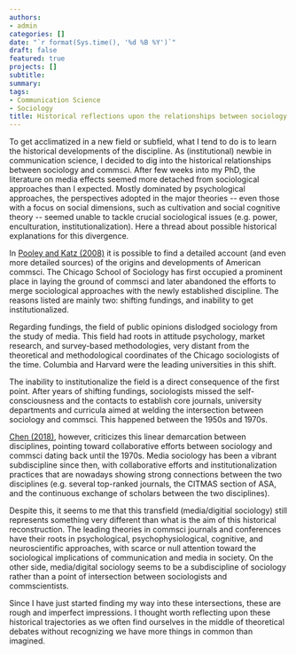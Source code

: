 ```yaml
---
authors:
- admin
categories: []
date: "`r format(Sys.time(), '%d %B %Y')`"
draft: false
featured: true
projects: []
subtitle:
summary:
tags:
- Communication Science
- Sociology
title: Historical reflections upon the relationships between sociology and communication science.
---
```


To get acclimatized in a new field or subfield, what I tend to do is to learn the historical developments of the discipline. As (institutional) newbie in communication science, I decided to dig into the historical relationships between sociology and commsci. After few weeks into my PhD, the literature on media effects seemed more detached from sociological approaches than I expected. Mostly dominated by psychological approaches, the perspectives adopted in the major theories -- even those with a focus on social dimensions, such as cultivation and social cognitive theory -- seemed unable to tackle crucial sociological issues (e.g. power, enculturation, institutionalization). Here a thread about possible historical explanations for this divergence.

In [Pooley and Katz (2008)](https://academic.oup.com/joc/article/58/4/767/4098454) it is possible to find a detailed account (and even more detailed sources) of the origins and developments of American commsci. The Chicago School of Sociology has first occupied a prominent place in laying the ground of commsci and later abandoned the efforts to merge sociological approaches with the newly established discipline. The reasons listed are mainly two: shifting fundings, and inability to get institutionalized.

Regarding fundings, the field of public opinions dislodged sociology from the study of media. This field had roots in attitude psychology, market research, and survey-based methodologies, very distant from the theoretical and methodological coordinates of the Chicago sociologists of the time. Columbia and Harvard were the leading universities in this shift.

The inability to institutionalize the field is a direct consequence of the first point. After years of shifting fundings, sociologists missed the self-consciousness and the contacts to establish core journals, university departments and curricula aimed at welding the intersection between sociology and commsci. This happened between the 1950s and 1970s.

[Chen (2018)](https://www.tandfonline.com/doi/full/10.1080/1369118X.2018.1428658), however, criticizes this linear demarcation between disciplines, pointing toward collaborative efforts between sociology and commsci dating back until the 1970s. Media sociology has been a vibrant subdiscipline since then, with collaborative efforts and institutionalization practices that are nowadays showing strong connections between the two disciplines (e.g. several top-ranked journals, the CITMAS section of ASA, and the continuous exchange of scholars between the two disciplines).

Despite this, it seems to me that this transfield (media/digitial sociology) still represents something very different than what is the aim of this historical reconstruction. The leading theories in commsci journals and conferences have their roots in psychological, psychophysiological, cognitive, and neuroscientific approaches, with scarce or null attention toward the sociological implications of communication and media in society. On the other side, media/digital sociology seems to be a subdiscipline of sociology rather than a point of intersection between sociologists and commscientists.

Since I have just started finding my way into these intersections, these are rough and imperfect impressions. I thought worth reflecting upon these historical trajectories as we often find ourselves in the middle of theoretical debates without recognizing we have more things in common than imagined.